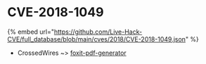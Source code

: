 # CVE-2018-1049
{% embed url="https://github.com/Live-Hack-CVE/full_database/blob/main/cves/2018/CVE-2018-1049.json" %}

* CrossedWires ~> [foxit-pdf-generator](https://www.alice-snow.ru/2018/database/cve-2018-1049/foxit-pdf-generator-crossedwires)